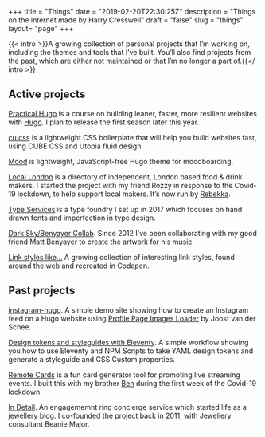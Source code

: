 +++
title = "Things"
date = "2019-02-20T22:30:25Z"
description = "Things on the internet made by Harry Cresswell"
draft = "false"
slug = "things"
layout= "page"
+++

{{< intro >}}A growing collection of personal projects that I’m working on, including the themes and tools that I’ve built. You’ll also find projects from the past, which are either not maintained or that I’m no longer a part of.{{</ intro >}}

## Active projects

[Practical Hugo](https://practicalhugo.com) is a course on building leaner, faster, more resilient websites with [Hugo](/topics/hugo). I plan to release the first season later this year.

[cu.css](https://cu.harrycresswell.com) is a lightweight CSS boilerplate that will help you build websites fast, using CUBE CSS and Utopia fluid design.

[Mood](https://github.com/harrycresswell/mood/) is lightweight, JavaScript-free Hugo theme for moodboarding.

[Local London](https://locallondon.life) is a directory of independent, London based food & drink makers. I started the project with my friend Rozzy in response to the Covid-19 lockdown, to help support local makers. It’s now run by [Rebekka](https://rebekkawrites.com/).

[Type Services](https://typeservices.co/) is a type foundry I set up in 2017 which focuses on hand drawn fonts and imperfection in type design.

[Dark Sky/Benyayer Collab](https://soundcloud.com/harrycresswell). Since 2012 I’ve been collaborating with my good friend Matt Benyayer to create the artwork for his music.

[Link styles like...](https://codepen.io/harrycresswell/pen/QWJxrBY) A growing collection of interesting link styles, found around the web and recreated in Codepen.

## Past projects

[instagram-hugo](https://github.com/harrycresswell/instagram-hugo). A simple demo site showing how to create an Instagram feed on a Hugo website using [Profile Page Images Loader](https://profilepageimages.usecue.com/) by Joost van der Schee.

[Design tokens and styleguides with Eleventy](https://github.com/harrycresswell/design-tokens-eleventy). A simple workflow showing you how to use Eleventy and NPM Scripts to take YAML design tokens and generate a styleguide and CSS Custom properties.

[Remote Cards](https://remotecards.netlify.app/) is a fun card generator tool for promoting live streaming events. I built this with my brother [Ben](https://benmclaren.xyz/) during the first week of the Covid-19 lockdown.

[In Detail](https://indtl.com/). An engagememnt ring concierge service which started life as a jewellery blog. I co-founded the project back in 2011, with Jewellery consultant Beanie Major.